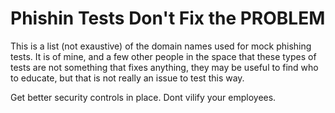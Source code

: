 # Phishin Tests Don't Fix the PROBLEM

This is a list (not exaustive) of the domain names used for mock phishing tests. It is of mine, and a few other people in the space that these types of tests are not something that fixes anything, they may be useful to find who to educate, but that is not really an issue to test this way. 

Get better security controls in place. Dont vilify your employees.
